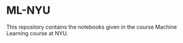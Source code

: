 # ML-NYU

This repository contains the notebooks given in the course Machine Learning course at NYU. 
